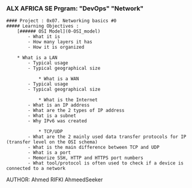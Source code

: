 ### ALX AFRICA SE Prgram: "DevOps" "Network"

	#### Project : 0x07. Networking basics #0
	##### Learning Objectives :
		[###### OSI Model](0-OSI_model)
			- What it is
			- How many layers it has
			- How it is organized

		* What is a LAN
			- Typical usage
			- Typical geographical size

                * What is a WAN
			- Typical usage
			- Typical geographical size

                * What is the Internet
			- What is an IP address
			- What are the 2 types of IP address
			- What is a subnet
			- Why IPv6 was created

                * TCP/UDP
			- What are the 2 mainly used data transfer protocols for IP (transfer level on the OSI schema)
			- What is the main difference between TCP and UDP
			- What is a port
			- Memorize SSH, HTTP and HTTPS port numbers
			- What tool/protocol is often used to check if a device is connected to a network

AUTHOR:
	Ahmed RIFKI <a>AhmeedSeeker</a>
